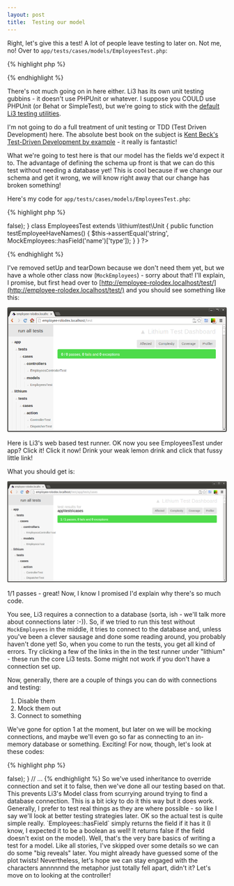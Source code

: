 ```yaml
---
layout: post
title:  Testing our model
---
```


Right, let's give this a test! A lot of people leave testing to later on. Not me, no! Over to `app/tests/cases/models/EmployeesTest.php`:

{% highlight php %}
<?php
namespace app\tests\cases\models;

use app\models\Employees;

class EmployeesTest extends \lithium\test\Unit {

	public function setUp() {}

	public function tearDown() {}


}
?>
{% endhighlight %}

There's not much going on in here either. Li3 has its own unit testing gubbins - it doesn't use PHPUnit or whatever. I suppose you COULD use PHPUnit (or Behat or SimpleTest), but we're going to stick with the [default Li3 testing utilities](http://li3.me/docs/manual/quality-code/testing.wiki).

I'm not going to do a full treatment of unit testing or TDD (Test Driven Development) here. The absolute best book on the subject is [Kent Beck's Test-Driven Development by example](http://books.google.com/books/about/Test_Driven_Development.html?id=gFgnde_vwMAC&redir_esc=y) - it really is fantastic!

What we're going to test here is that our model has the fields we'd expect it to. The advantage of defining the schema up front is that we can do this test without needing a database yet! This is cool because if we change our schema and get it wrong, we will know right away that our change has broken something!

Here's my code for `app/tests/cases/models/EmployeesTest.php`:

{% highlight php %}
<?php
namespace app\tests\cases\models;

use app\models\Employees;

class MockEmployees extends Employees {
    protected $_meta = array('connection' => false);
}

class EmployeesTest extends \lithium\test\Unit {
    public function testEmployeeHaveNames() {
        $this->assertEqual('string', MockEmployees::hasField('name')['type']);
    }
}
?>
{% endhighlight %}

I've removed setUp and tearDown because we don't need them yet, but we have a whole other class now (`MockEmployees`) - sorry about that! I'll explain, I promise, but first head over to [http://employee-rolodex.localhost/test/](http://employee-rolodex.localhost/test/) and you should see something like this:

![Homepage of the test runner](images/test-home.png)

Here is Li3's web based test runner. OK now you see EmployeesTest under app? Click it! Click it now! Drink your weak lemon drink and click that fussy little link!

What you should get is:

![Result of the test runner](images/test-Employee-1.png)

1/1 passes - great! Now, I know I promised I'd explain why there's so much code.

You see, Li3 requires a connection to a database (sorta, ish - we'll talk more about connections later :-)). So, if we tried to run this test without `MockEmployees` in the middle, it tries to connect to the database and, unless you've been a clever sausage and done some reading around, you probably haven't done yet! So, when you come to run the tests, you get all kind of errors. Try clicking a few of the links in the in the test runner under "lithium" - these run the core Li3 tests. Some might not work if you don't have a connection set up.

Now, generally, there are a couple of things you can do with connections and testing:

1. Disable them
1. Mock them out
1. Connect to something

We've gone for option 1 at the moment, but later on we will be mocking connections, and maybe we'll even go so far as connecting to an in-memory database or something. Exciting! For now, though, let's look at these codes:

{% highlight php %}
<?php

// ...
class MockEmployees extends Employees {
    protected $_meta = array('connection' => false);
}
// ...

{% endhighlight %}

So we've used inheritance to override connection and set it to false, then we've done all our testing based on that. This prevents Li3's Model class from scurrying around trying to find a database connection. This is a bit icky to do it this way but it does work. Generally, I prefer to test real things as they are where possible - so like I say we'll look at better testing strategies later.

OK so the actual test is quite simple really. `Employees::hasField` simply returns the field if it has it (I know, I expected it to be a boolean as well! It returns false if the field doesn't exist on the model).

Well, that's the very bare basics of writing a test for a model. Like all stories, I've skipped over some details so we can do some "big reveals" later. You might already have guessed some of the plot twists! Nevertheless, let's hope we can stay engaged with the characters annnnnnd the metaphor just totally fell apart, didn't it?

Let's move on to looking at the controller!
